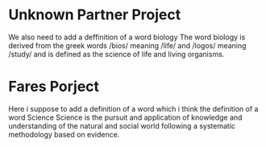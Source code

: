 # Unknown Partner Project
We also need to add a deffinition of a word biology 
The word biology is derived from the greek words /bios/ meaning /life/ and /logos/ meaning /study/ and is defined as the science of life and living organisms.

# Fares Porject
Here i suppose to add a definition of a word which i think the definition of a word Science 
Science is the pursuit and application of knowledge and understanding of the natural and social world following a systematic methodology based on evidence.

